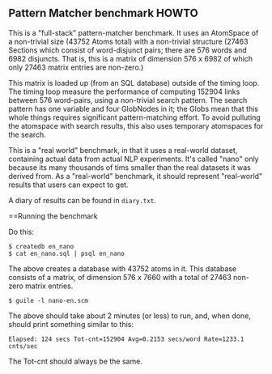 
Pattern Matcher benchmark HOWTO
-------------------------------
This is a "full-stack" pattern-matcher benchmark. It uses an AtomSpace
of a non-trivial size (43752 Atoms total) with a non-trivial structure
(27463 Sections which consist of word-disjunct pairs; there are 576
words and 6982 disjuncts.  That is, this is a matrix of dimension
576 x 6982 of which only 27463 matrix entries are non-zero.)

This matrix is loaded up (from an SQL database) outside of the timing
loop. The timing loop measure the performance of computing 152904 links
between 576 word-pairs, using a non-trivial search pattern. The search
pattern has one variable and four GlobNodes in it; the Globs mean that
this whole things requires significant pattern-matching effort.  To
avoid pulluting the atomspace with search results, this also uses
temporary atomspaces for the search.

This is a "real world" benchmark, in that it uses a real-world dataset,
containing actual data from actual NLP experiments.  It's called "nano"
only because its many thousands of tims smaller than the real datasets
it was derived from.  As a "real-world" benchmark, it should represent
"real-world" results that users can expect to get.

A diary of results can be found in `diary.txt`.

==Running the benchmark

Do this:
```
$ createdb en_nano
$ cat en_nano.sql | psql en_nano
```
The above creates a database with 43752 atoms in it.
This database consists of a matrix, of dimension 576 x 7660
with a total of 27463 non-zero matrix entries.

```
$ guile -l nano-en.scm
```
The above should take about 2 minutes (or less) to run, and, when done,
should print something similar to this:

```
Elapsed: 124 secs Tot-cnt=152904 Avg=0.2153 secs/word Rate=1233.1 cnts/sec
```

The Tot-cnt should always be the same.
